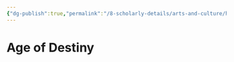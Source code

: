 ```yaml
---
{"dg-publish":true,"permalink":"/8-scholarly-details/arts-and-culture/history/the-ages/age-of-destiny/","noteIcon":""}
---
```


# Age of Destiny
